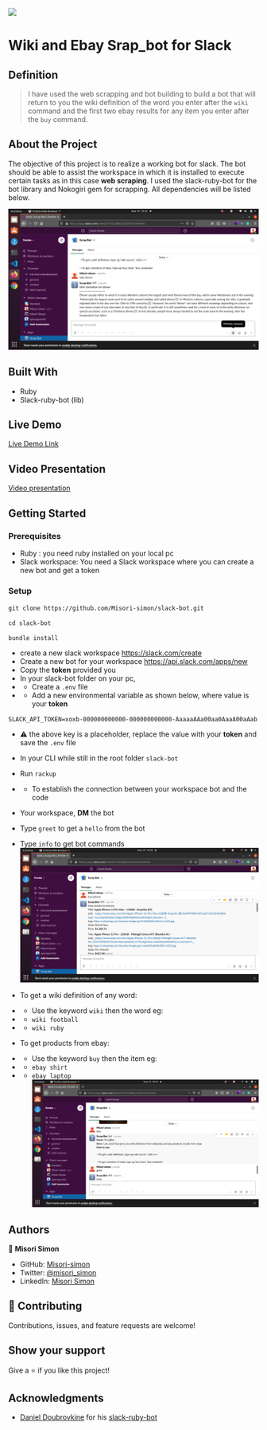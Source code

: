 ![](https://img.shields.io/badge/Microverse-blueviolet)

# Wiki and Ebay Srap_bot for Slack

## Definition

> I have used the web scrapping and bot building to build a bot that will return to you the wiki definition of the word you enter after the ```wiki``` command and the first two ebay results for any item you enter after the ```buy``` command.

## About the Project

The objective of this project is to realize a working bot for slack. The bot should be able to assist the workspace in which it is installed to execute certain tasks as in this case __web scraping__.
I used the slack-ruby-bot for the bot library and Nokogiri gem for scrapping. All dependencies will be listed below.

![screenshot](./assets/wikisc.png)

## Built With

- Ruby
- Slack-ruby-bot (lib)

## Live Demo

[Live Demo Link](https://misori-simon.github.io/online-gadget-shop/)

## Video Presentation
[Video presentation](https://www.loom.com/share/a1c19cd3e1294487b0fc66de8bd28bfd)


## Getting Started

### Prerequisites
- Ruby : you need ruby installed on your local pc
- Slack workspace: You need a Slack workspace where you can create a new bot and get a token
### Setup

```
git clone https://github.com/Misori-simon/slack-bot.git
```

```
cd slack-bot
```

```
bundle install
```
- create a new slack workspace https://slack.com/create
- Create a new bot for your workspace https://api.slack.com/apps/new
- Copy the __token__ provided you
- In your slack-bot folder on your pc,
- - Create a ```.env``` file
- - Add a new environmental variable as shown below, where value is your __token__
```
SLACK_API_TOKEN=xoxb-000000000000-000000000000-AaaaaAAa00aa0AaaA00aAab
```
- :warning: the above key is a placeholder, replace the value with your __token__ and save the   ```.env``` file
- In your CLI while still in the root folder ```slack-bot```
- Run ```rackup```
- - To establish the connection between your workspace bot and the code
- Your workspace, __DM__ the bot
- Type ```greet``` to get a ```hello``` from the bot
- Type ```info``` to get bot commands
![screenshot](./assets/buysc.png)

- To get a wiki definition of any word:
- - Use the keyword ```wiki``` then the word eg:
- - ```wiki football```
- - ```wiki ruby```
- To get products from ebay:
- - Use the keyword ```buy``` then the item eg:
- - ```ebay shirt```
- - ```ebay laptop```
![screenshot](./assets/othersc.png)

## Authors

👤 **Misori Simon**

  - GitHub: [Misori-simon](https://github.com/Misori-simon/)
  - Twitter: [@misori_simon](https://twitter.com/misori_simon)
  - LinkedIn: [Misori Simon](https://cm.linkedin.com/in/misori-simon-05906219b)


## 🤝 Contributing

Contributions, issues, and feature requests are welcome!

## Show your support

Give a ⭐️ if you like this project!

## Acknowledgments
- [Daniel Doubrovkine](https://twitter.com/dblockdotorg) for his [slack-ruby-bot](https://github.com/slack-ruby/slack-ruby-bot/tree/9364f2e33f89d8659a568b66f796930d093f51dc)



